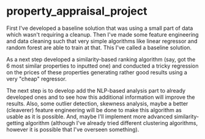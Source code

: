 # property_appraisal_project

First I've developed a baseline solution that was using a small part of data which wasn't requiring a cleanup. 
Then I've made some feature engineering and data cleaning such that very simple algorithms like linear regressor and random forest are able to train at that. 
This I've called a baseline solution. 

As a next step developed a similarity-based ranking algorithm (say, got the 6 most similar properties to inputted one) and conducted a tricky regression on the prices of these properties generating rather good results using a very "cheap" regressor.

The next step is to develop add the NLP-based analysis part to already developed ones and to see how this additional information will improve the results. Also, some outlier detection, skewness analysis, maybe a better (cleaverer) feature engineering will be done to make this algorithm as usable as it is possible. And, maybe I'll implement more advanced similarity-getting algorithm (although I've already tried different clustering algorithms, however it is possible that I've overseen something).
